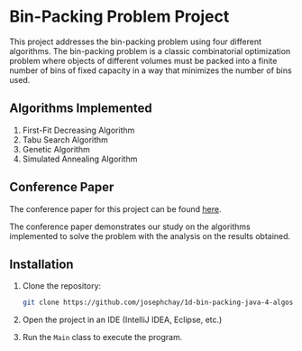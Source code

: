 # Bin-Packing Problem Project

This project addresses the bin-packing problem using four different algorithms. The bin-packing problem is a classic combinatorial optimization problem where objects of different volumes must be packed into a finite number of bins of fixed capacity in a way that minimizes the number of bins used.

## Algorithms Implemented

1. First-Fit Decreasing Algorithm
2. Tabu Search Algorithm
3. Genetic Algorithm
4. Simulated Annealing Algorithm

## Conference Paper

The conference paper for this project can be found [here](https://github.com/josephchay/1d-bin-packing-java-4-algos/blob/main/conference-paper.pdf).

The conference paper demonstrates our study on the algorithms implemented to solve the problem with the 
analysis on the results obtained.

## Installation

1. Clone the repository:

    ```sh
    git clone https://github.com/josephchay/1d-bin-packing-java-4-algos.git
    ```
   
2. Open the project in an IDE (IntelliJ IDEA, Eclipse, etc.)
3. Run the `Main` class to execute the program.
